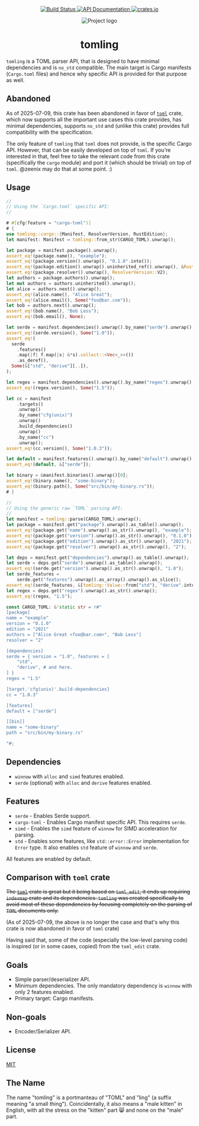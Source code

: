 <p align="center">
  <a href="https://github.com/zeenix/tomling/actions/workflows/rust.yml">
    <img alt="Build Status" src="https://github.com/zeenix/tomling/actions/workflows/rust.yml/badge.svg">
  </a>
  <a href="https://docs.rs/tomling/">
    <img alt="API Documentation" src="https://docs.rs/tomling/badge.svg">
  </a>
  <a href="https://crates.io/crates/tomling">
    <img alt="crates.io" src="https://img.shields.io/crates/v/tomling">
  </a>
</p>

<p align="center">
  <img alt="Project logo" src="https://raw.githubusercontent.com/zeenix/tomling/fc40ab049d833cb79ee3ab9c441b0eebf05494ef/logo.svg">
</p>

<h1 align="center">tomling</h1>

`tomling` is a TOML parser API, that is designed to have minimal dependencies and is `no_std`
compatible. The main target is Cargo manifests (`Cargo.toml` files) and hence why specific API is
provided for that purpose as well.

## Abandoned

As of 2025-07-09, this crate has been abandoned in favor of [`toml`] crate, which now supports all
the important use cases this crate provides, has minimal dependencies, supports `no_std` and (unlike
this crate) provides full compatibility with the specification.

The only feature of `tomling` that `toml` does not provide, is the specific Cargo API. However,
that can be easily developed on top of `toml`. If you're interested in that, feel free to take the
relevant code from this crate (specifically the `cargo` module) and port it (which should be
trivial) on top of `toml`. @zeenix may do that at some point. :)

## Usage

```rust
//
// Using the `Cargo.toml` specific API:
//

# #[cfg(feature = "cargo-toml")]
# {
use tomling::cargo::{Manifest, ResolverVersion, RustEdition};
let manifest: Manifest = tomling::from_str(CARGO_TOML).unwrap();

let package = manifest.package().unwrap();
assert_eq!(package.name(), "example");
assert_eq!(package.version().unwrap(), "0.1.0".into());
assert_eq!(package.edition().unwrap().uninherited_ref().unwrap(), &RustEdition::E2021);
assert_eq!(package.resolver().unwrap(), ResolverVersion::V2);
let authors = package.authors().unwrap();
let mut authors = authors.uninherited().unwrap();
let alice = authors.next().unwrap();
assert_eq!(alice.name(), "Alice Great");
assert_eq!(alice.email(), Some("foo@bar.com"));
let bob = authors.next().unwrap();
assert_eq!(bob.name(), "Bob Less");
assert_eq!(bob.email(), None);

let serde = manifest.dependencies().unwrap().by_name("serde").unwrap();
assert_eq!(serde.version(), Some("1.0"));
assert_eq!(
  serde
    .features()
    .map(|f| f.map(|s| &*s).collect::<Vec<_>>())
    .as_deref(),
  Some(&["std", "derive"][..]),
);

let regex = manifest.dependencies().unwrap().by_name("regex").unwrap();
assert_eq!(regex.version(), Some("1.5"));

let cc = manifest
    .targets()
    .unwrap()
    .by_name("cfg(unix)")
    .unwrap()
    .build_dependencies()
    .unwrap()
    .by_name("cc")
    .unwrap();
assert_eq!(cc.version(), Some("1.0.3"));

let default = manifest.features().unwrap().by_name("default").unwrap();
assert_eq!(default, &["serde"]);

let binary = &manifest.binaries().unwrap()[0];
assert_eq!(binary.name(), "some-binary");
assert_eq!(binary.path(), Some("src/bin/my-binary.rs"));
# }

//
// Using the generic raw `TOML` parsing API:
//
let manifest = tomling::parse(CARGO_TOML).unwrap();
let package = manifest.get("package").unwrap().as_table().unwrap();
assert_eq!(package.get("name").unwrap().as_str().unwrap(), "example");
assert_eq!(package.get("version").unwrap().as_str().unwrap(), "0.1.0");
assert_eq!(package.get("edition").unwrap().as_str().unwrap(), "2021");
assert_eq!(package.get("resolver").unwrap().as_str().unwrap(), "2");

let deps = manifest.get("dependencies").unwrap().as_table().unwrap();
let serde = deps.get("serde").unwrap().as_table().unwrap();
assert_eq!(serde.get("version").unwrap().as_str().unwrap(), "1.0");
let serde_features =
    serde.get("features").unwrap().as_array().unwrap().as_slice();
assert_eq!(serde_features, &[tomling::Value::from("std"), "derive".into()]);
let regex = deps.get("regex").unwrap().as_str().unwrap();
assert_eq!(regex, "1.5");

const CARGO_TOML: &'static str = r#"
[package]
name = "example"
version = "0.1.0"
edition = "2021"
authors = ["Alice Great <foo@bar.com>", "Bob Less"]
resolver = "2"

[dependencies]
serde = { version = "1.0", features = [
    "std",
    "derive", # and here.
] }
regex = "1.5"

[target.'cfg(unix)'.build-dependencies]
cc = "1.0.3"

[features]
default = ["serde"]

[[bin]]
name = "some-binary"
path = "src/bin/my-binary.rs"

"#;
```

## Dependencies

- `winnow` with `alloc` and `simd` features enabled.
- `serde` (optional) with `alloc` and `derive` features enabled.

## Features

- `serde` - Enables Serde support.
- `cargo-toml` - Enables Cargo manifest specific API. This requires `serde`.
- `simd` - Enables the `simd` feature of `winnow` for SIMD acceleration for parsing.
- `std` - Enables some features, like `std::error::Error` implementation for `Error` type. It also
  enables `std` feature of `winnow` and `serde`.

All features are enabled by default.

## Comparison with `toml` crate

~~The [`toml`] crate is great but it being based on `toml_edit`, it ends up requiring `indexmap`
crate and its dependencies. `tomling` was created specifically to avoid most of these dependencies
by focusing completely on the parsing of `TOML` documents only.~~

(As of 2025-07-09, the above is no longer the case and that's why this crate is now abandoned in
favor of `toml` crate)

Having said that, some of the code (especially the low-level parsing code) is inspired (or in some
cases, copied) from the `toml_edit` crate.

## Goals

- Simple parser/deserializer API.
- Minimum dependencies. The only mandatory dependency is `winnow` with only 2 features enabled.
- Primary target: Cargo manifests.

## Non-goals

- Encoder/Serializer API.

## License

[MIT](LICENSE-MIT)

## The Name

The name "tomling" is a portmanteau of "TOML" and "ling" (a suffix meaning "a small thing").
Coincidentally, it also means a "male kitten" in English, with all the stress on the "kitten"
part 😸 and none on the "male" part.

[`toml`]: https://crates.io/crates/toml

